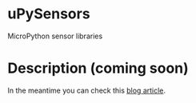 # uPySensors
MicroPython sensor libraries

# Description (coming soon)
In the meantime you can check this [blog article](https://lemariva.com/blog/2018/06/tutorial-getting-started-with-micropython-sensors).
